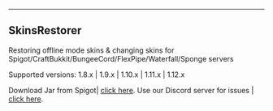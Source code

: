 --------------------
 SkinsRestorer
------------------

 Restoring offline mode skins & changing skins for Spigot/CraftBukkit/BungeeCord/FlexPipe/Waterfall/Sponge servers
  		  
 Supported versions: 1.8.x | 1.9.x | 1.10.x | 1.11.x | 1.12.x
 
 Download Jar from Spigot| [click here](https://www.spigotmc.org/resources/skinsrestorer.2124/).
 Use our Discord server for issues | [click here](https://discord.me/skinsrestorer).
